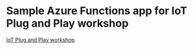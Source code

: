 # Sample Azure Functions app for IoT Plug and Play workshop

[IoT Plug and Play workshop](https://github.com/microsoft/IoT-Plug-and-Play-Workshop)
